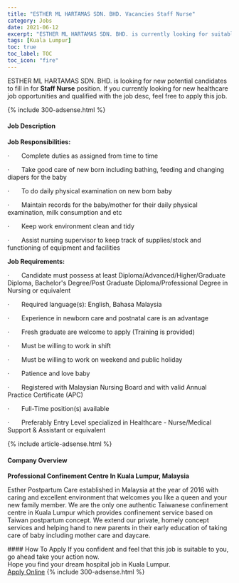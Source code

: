 ```yaml
---
title: "ESTHER ML HARTAMAS SDN. BHD. Vacancies Staff Nurse" 
category: Jobs 
date: 2021-06-12 
excerpt: "ESTHER ML HARTAMAS SDN. BHD. is currently looking for suitable person to fill in the Staff Nurse which positioned at Kuala Lumpur" 
tags: [Kuala Lumpur] 
toc: true 
toc_label: TOC 
toc_icon: "fire" 
--- 
```


<p>ESTHER ML HARTAMAS SDN. BHD. is looking for new potential candidates to fill in for <b>Staff Nurse</b> position. If you currently looking for new healthcare job opportunities and qualified with the job desc, feel free to apply this job.
</p>{% include 300-adsense.html %} 
<div><div><h4>Job Description</h4></div><div><div><span><div><p><strong>Job Responsibilities:</strong></p><p>&#183;&#160;&#160;&#160;&#160;&#160;&#160;&#160;Complete duties as assigned from time to time</p><p>&#183;&#160;&#160;&#160;&#160;&#160;&#160;&#160;Take good care of new born including bathing, feeding and changing diapers for the baby</p><p>&#183;&#160;&#160;&#160;&#160;&#160;&#160;&#160;To do daily physical examination on new born baby</p><p>&#183;&#160;&#160;&#160;&#160;&#160;&#160;&#160;Maintain records for the baby/mother for their daily physical examination, milk consumption and etc</p><p>&#183;&#160;&#160;&#160;&#160;&#160;&#160;&#160;Keep work environment clean and tidy</p><p>&#183;&#160;&#160;&#160;&#160;&#160;&#160;&#160;Assist nursing supervisor to keep track of supplies/stock and functioning of equipment and facilities</p><p><strong>Job Requirements:</strong></p><p>&#183;&#160;&#160;&#160;&#160;&#160;&#160;&#160;Candidate must possess at least Diploma/Advanced/Higher/Graduate Diploma, Bachelor's Degree/Post Graduate Diploma/Professional Degree in Nursing or equivalent</p><p>&#183;&#160;&#160;&#160;&#160;&#160;&#160;&#160;Required language(s): English, Bahasa Malaysia</p><p>&#183;&#160;&#160;&#160;&#160;&#160;&#160;&#160;Experience in newborn care and postnatal care is an advantage</p><p>&#183;&#160;&#160;&#160;&#160;&#160;&#160;&#160;Fresh graduate are welcome to apply (Training is provided)</p><p>&#183;&#160;&#160;&#160;&#160;&#160;&#160;&#160;Must be willing to work in shift</p><p>&#183;&#160;&#160;&#160;&#160;&#160;&#160;&#160;Must be willing to work on weekend and public holiday</p><p>&#183;&#160;&#160;&#160;&#160;&#160;&#160;&#160;Patience and love baby</p><p>&#183;&#160;&#160;&#160;&#160;&#160;&#160;&#160;Registered with Malaysian Nursing Board and with valid Annual Practice Certificate (APC)</p><p>&#183;&#160;&#160;&#160;&#160;&#160;&#160;&#160;Full-Time position(s) available</p><p>&#183;&#160;&#160;&#160;&#160;&#160;&#160;&#160;Preferably Entry Level specialized in Healthcare - Nurse/Medical Support &amp; Assistant or equivalent</p></div></span></div></div></div> 
{% include article-adsense.html %} 
<div><div><h4>Company Overview</h4></div><div><div><span><div><p><strong>Professional Confinement Centre In Kuala Lumpur, Malaysia</strong></p><p>Esther Postpartum Care established in Malaysia at the year of 2016 with caring and excellent environment that welcomes you like a queen and your new family member. We are the only one authentic Taiwanese confinement centre in Kuala Lumpur which provides&#160;confinement service&#160;based on Taiwan postpartum concept. We extend our private, homely concept services and helping hand to new parents in their early education of taking care of baby including mother care and daycare.</p></div></span></div></div></div> 
#### How To Apply 
If you confident and feel that this job is suitable to you, go ahead take your action now. <br/> 
Hope you find your dream hospital job in Kuala Lumpur. <br/> 
<a href="https://www.jobstreet.com.my/en/job/staff-nurse-4581381?jobId=jobstreet-my-job-4581381" class="btn btn--warning" target="_blank" rel="nofollow noopenner">Apply Online</a> 
{% include 300-adsense.html %} 